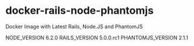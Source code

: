 # docker-rails-node-phantomjs
Docker Image with Latest Rails, Node.JS and PhantomJS

NODE_VERSION 6.2.0
RAILS_VERSION 5.0.0.rc1
PHANTOMJS_VERSION 2.1.1
